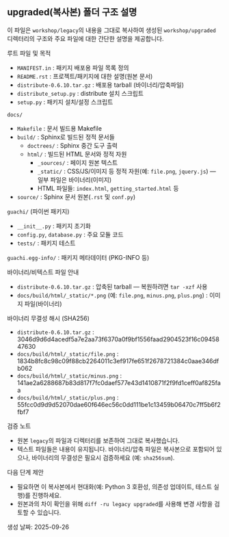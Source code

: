 ## upgraded(복사본) 폴더 구조 설명


이 파일은 `workshop/legacy`의 내용을 그대로 복사하여 생성된 `workshop/upgraded` 디렉터리의 구조와 주요 파일에 대한 간단한 설명을 제공합니다.

루트 파일 및 목적

- `MANIFEST.in` : 패키지 배포용 파일 목록 정의
- `README.rst` : 프로젝트/패키지에 대한 설명(원본 문서)
- `distribute-0.6.10.tar.gz` : 배포용 tarball (바이너리/압축파일)
- `distribute_setup.py` : distribute 설치 스크립트
- `setup.py` : 패키지 설치/설정 스크립트

`docs/`
- `Makefile` : 문서 빌드용 Makefile
- `build/` : Sphinx로 빌드된 정적 문서들
  - `doctrees/` : Sphinx 중간 도구 출력
  - `html/` : 빌드된 HTML 문서와 정적 자원
    - `_sources/` : 페이지 원본 텍스트
    - `_static/` : CSS/JS/이미지 등 정적 자원(예: `file.png`, `jquery.js`) — 일부 파일은 바이너리(이미지)
    - HTML 파일들: `index.html`, `getting_started.html` 등
- `source/` : Sphinx 문서 원본(`.rst` 및 `conf.py`)

`guachi/` (파이썬 패키지)
- `__init__.py` : 패키지 초기화
- `config.py`, `database.py` : 주요 모듈 코드
- `tests/` : 패키지 테스트

`guachi.egg-info/` : 패키지 메타데이터 (PKG-INFO 등)

바이너리/비텍스트 파일 안내

- `distribute-0.6.10.tar.gz` : 압축된 tarball — 복원하려면 `tar -xzf` 사용
- `docs/build/html/_static/*.png` (예: `file.png`, `minus.png`, `plus.png`) : 이미지 파일(바이너리)

바이너리 무결성 해시 (SHA256)

- `distribute-0.6.10.tar.gz` : 3046d9d6d4acedf5a7e2aa73f6370a0f9bf1556faad2904523f16c0945847630
- `docs/build/html/_static/file.png` : 1834b8fc8c98c09f88cb2264011c3ef917fe651f2678721384c0aae346dfb062
- `docs/build/html/_static/minus.png` : 141ae2a6288687b83d817f7fc0daef577e43d1410871f2f9fd1ceff0af825faa
- `docs/build/html/_static/plus.png` : 55fcc0d9d9d52070dae60f646ec56c0dd111be1c13459b06470c7ff5b6f2fbf7

검증 노트

- 원본 `legacy`의 파일과 디렉터리를 보존하여 그대로 복사했습니다.
- 텍스트 파일들은 내용이 유지됩니다. 바이너리/압축 파일은 복사본으로 포함되어 있으나, 바이너리의 무결성은 필요시 검증하세요 (예: `sha256sum`).

다음 단계 제안

- 필요하면 이 복사본에서 현대화(예: Python 3 호환성, 의존성 업데이트, 테스트 실행)를 진행하세요.
- 원본과의 차이 확인을 위해 `diff -ru legacy upgraded`를 사용해 변경 사항을 검토할 수 있습니다.

생성 날짜: 2025-09-26
